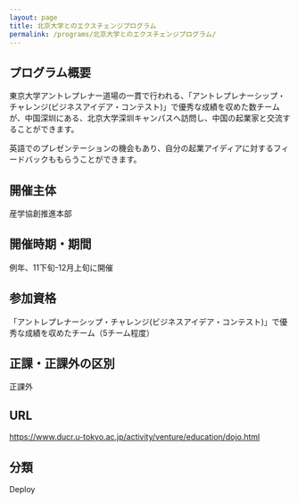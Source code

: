 ```yaml
---
layout: page
title: 北京大学とのエクスチェンジプログラム
permalink: /programs/北京大学とのエクスチェンジプログラム/
---
```


<!-- # 北京大学とのエクスチェンジプログラム -->

## プログラム概要
東京大学アントレプレナー道場の一貫で行われる、「アントレプレナーシップ・チャレンジ(ビジネスアイデア・コンテスト)」で優秀な成績を収めた数チームが、中国深圳にある、北京大学深圳キャンパスへ訪問し、中国の起業家と交流することができます。

英語でのプレゼンテーションの機会もあり、自分の起業アイディアに対するフィードバックももらうことができます。

## 開催主体
産学協創推進本部

## 開催時期・期間
例年、11下旬-12月上旬に開催

## 参加資格
「アントレプレナーシップ・チャレンジ(ビジネスアイデア・コンテスト)」で優秀な成績を収めたチーム（5チーム程度）

## 正課・正課外の区別
正課外

## URL
https://www.ducr.u-tokyo.ac.jp/activity/venture/education/dojo.html

## 分類
Deploy
